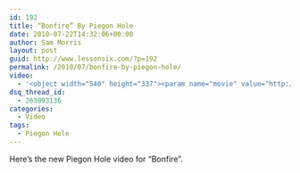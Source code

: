 ```yaml
---
id: 192
title: “Bonfire” By Piegon Hole
date: 2010-07-22T14:32:06+00:00
author: Sam Morris
layout: post
guid: http://www.lessonsix.com/?p=192
permalink: /2010/07/bonfire-by-piegon-hole/
video:
  - '<object width="540" height="337"><param name="movie" value="http://www.youtube.com/v/p0KowxXMZRw?fs=1&hl=en_GB"></param><param name="allowFullScreen" value="true"></param><param name="allowscriptaccess" value="always"></param><embed src="http://www.youtube.com/v/p0KowxXMZRw?fs=1&hl=en_GB" type="application/x-shockwave-flash" width="540" height="337" allowscriptaccess="always" allowfullscreen="true"></embed></object>'
dsq_thread_id:
  - 263093136
categories:
  - Video
tags:
  - Piegon Hole
---
```

Here&#8217;s the new Piegon Hole video for &#8220;Bonfire&#8221;.